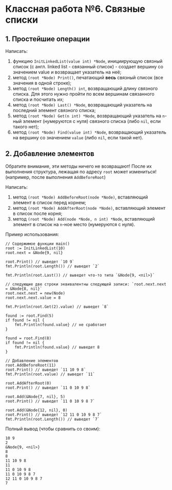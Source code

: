 # Классная работа №6. Связные списки

## 1. Простейшие операции
Написать:
1. функцию `InitLinkedList(value int) *Node`, инициирующую связный список (с англ. linked list - связанный список) - создает  вершину со значением value и возвращает указатель на неё;
2. метод `(root *Node) Print()`, печатающий **весь** связный список (все значения в одной строке);
3. метод `(root *Node) Length() int`, возвращающий длину связного списка. Для этого нужно пройти по всем вершинам связанного списка и посчитать их;
4. метод `(root *Node) Last() *Node`, возвращающий указатель на последний элемент связного списка;
5. метод `(root *Node) Get(n int) *Node`, возвращающий указатель на `n`-ный элемент (нумеруются с нуля) связного списка  (либо `nil`, если такого нет);
6. метод `(root *Node) Find(value int) *Node`, возвращающий указатель на вершину со значением `value` (либо `nil`, если такой нет).


## 2. Добавление элементов
Обратите внимание, эти методы ничего не возвращают! После их выполнения структура, лежащая по адресу `root` может измениться! (например, после выполнения `AddBeforeRoot`)

Написать:
1. метод `(root *Node) AddBeforeRoot(node *Node)`, вставляющий элемент в список перед корнем;
2. метод `(root *Node) AddAfterRoot(node *Node)`, вставляющий элемент в список после корня;
3. метод `(root *Node) Add(node *Node, n int) *Node`, вставляющий элемент в список на `n`-ное место (нумеруются с нуля).


Пример использования:
```golang
// Содержимое функции main()
root := InitLinkedList(10)
root.next = &Node{9, nil}

root.Print() // выведет `10 9`
fmt.Println(root.Length()) // выведет `2`

fmt.Println(root.Last()) // выведет что-то типа `&Node{9, <nil>}`

// следующие две строки эквивалентны следующей записи: `root.next.next = &Node{8, nil}`
root.next.next = new(Node)
root.next.next.value = 8

fmt.Println(root.Get(2).value) // выведет `8`

found := root.Find(5)
if found != nil {
    fmt.Println(found.value} // не сработает
}

found = root.Find(8)
if found != nil {
    fmt.Println(found.value} // выведет 8
}

// Добавление элементов
root.AddBeforeRoot(11)
root.Print() // выведет `11 10 9 8`
fmt.Println(root.value) // выведет `11`

root.AddAfterRoot(0)
root.Print() // выведет `11 0 10 9 8`

root.Add(&Node{7, nil}, 5)
root.Print() // выведет `11 0 10 9 8 7`

root.Add(&Node{12, nil}, 0)
root.Print() // выведет `12 11 0 10 9 8 7`
fmt.Println(root.Length()) // выведет `7`
```

Полный вывод (чтобы сравнить со своим):
```
10 9
2
&Node{9, <nil>}
8
8
11 10 9 8
11
11 0 10 9 8
11 0 10 9 8 7
12 11 0 10 9 8 7
7
```
